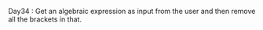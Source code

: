 Day34 : Get an algebraic expression as input from the user and then remove all the brackets in that.
